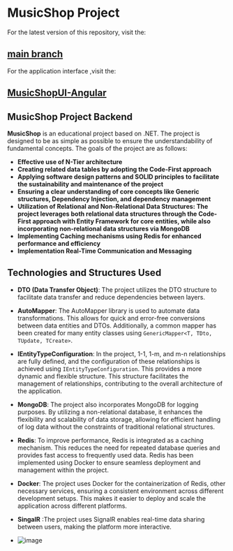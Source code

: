 # MusicShop Project

For the latest version of this repository, visit the:  
## [main branch](https://github.com/CrnTarim/MusicShopAPI-.Net/tree/main)

For the application interface ,visit the:
## [MusicShopUI-Angular](https://github.com/CrnTarim/MusicShopUI-Angular)

##  MusicShop Project Backend

**MusicShop** is an educational project based on .NET. The project is designed to be as simple as possible to ensure the understandability of fundamental concepts. The goals of the project are as follows:

- **Effective use of N-Tier architecture**
- **Creating related data tables by adopting the Code-First approach**
- **Applying software design patterns and SOLID principles to facilitate the sustainability and maintenance of the project**
- **Ensuring a clear understanding of core concepts like Generic structures, Dependency Injection, and dependency management**
- **Utilization of Relational and Non-Relational Data Structures: The project leverages both relational data structures through the Code-First approach with Entity Framework for core entities, while also incorporating non-relational data structures via MongoDB**
- **Implementing Caching mechanisms using Redis for enhanced performance and efficiency**
- **Implementation Real-Time Communication and Messaging** 
## Technologies and Structures Used

- **DTO (Data Transfer Object)**: The project utilizes the DTO structure to facilitate data transfer and reduce dependencies between layers.

- **AutoMapper**: The AutoMapper library is used to automate data transformations. This allows for quick and error-free conversions between data entities and DTOs. Additionally, a common mapper has been created for many entity classes using `GenericMapper<T, TDto, TUpdate, TCreate>`.

- **IEntityTypeConfiguration**: In the project, 1-1, 1-m, and m-n relationships are fully defined, and the configuration of these relationships is achieved using `IEntityTypeConfiguration`. This provides a more dynamic and flexible structure. This structure facilitates the management of relationships, contributing to the overall architecture of the application.

- **MongoDB**: The project also incorporates MongoDB for logging purposes. By utilizing a non-relational database, it enhances the flexibility and scalability of data storage, allowing for efficient handling of log data without the constraints of traditional relational structures.
- **Redis**: To improve performance, Redis is integrated as a caching mechanism. This reduces the need for repeated database queries and provides fast access to frequently used data. Redis has been implemented using Docker to ensure seamless deployment and management within the project.
- **Docker**: The project uses Docker for the containerization of Redis,  other necessary services, ensuring a consistent environment across different development setups. This makes it easier to deploy and scale the application across different platforms.
- **SingalR** :The project uses SignalR enables real-time data sharing between users, making the platform more interactive.
- ![image](https://github.com/user-attachments/assets/5102f7f8-6341-43d8-b58b-fdddd5576754)

